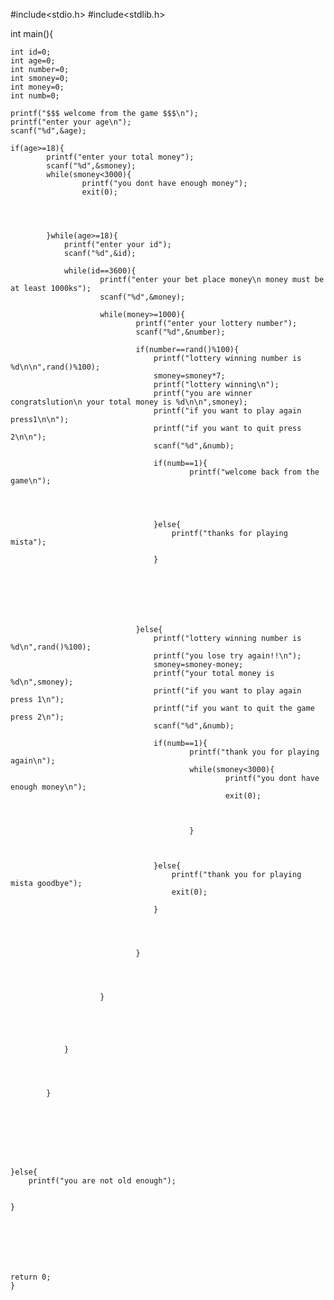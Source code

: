 #include<stdio.h>
#include<stdlib.h>

int main(){

    int id=0;
    int age=0;
    int number=0;
    int smoney=0;
    int money=0;
    int numb=0;

    printf("$$$ welcome from the game $$$\n");
    printf("enter your age\n");
    scanf("%d",&age);

    if(age>=18){
            printf("enter your total money");
            scanf("%d",&smoney);
            while(smoney<3000){
                    printf("you dont have enough money");
                    exit(0);




            }while(age>=18){
                printf("enter your id");
                scanf("%d",&id);

                while(id==3600){
                        printf("enter your bet place money\n money must be at least 1000ks");
                        scanf("%d",&money);

                        while(money>=1000){
                                printf("enter your lottery number");
                                scanf("%d",&number);

                                if(number==rand()%100){
                                    printf("lottery winning number is %d\n\n",rand()%100);
                                    smoney=smoney*7;
                                    printf("lottery winning\n");
                                    printf("you are winner congratslution\n your total money is %d\n\n",smoney);
                                    printf("if you want to play again press1\n\n");
                                    printf("if you want to quit press 2\n\n");
                                    scanf("%d",&numb);

                                    if(numb==1){
                                            printf("welcome back from the game\n");




                                    }else{
                                        printf("thanks for playing mista");

                                    }







                                }else{
                                    printf("lottery winning number is %d\n",rand()%100);
                                    printf("you lose try again!!\n");
                                    smoney=smoney-money;
                                    printf("your total money is %d\n",smoney);
                                    printf("if you want to play again press 1\n");
                                    printf("if you want to quit the game press 2\n");
                                    scanf("%d",&numb);

                                    if(numb==1){
                                            printf("thank you for playing again\n");
                                            while(smoney<3000){
                                                    printf("you dont have enough money\n");
                                                    exit(0);



                                            }



                                    }else{
                                        printf("thank you for playing mista goodbye");
                                        exit(0);

                                    }




                                }




                        }





                }




            }








    }else{
        printf("you are not old enough");


    }







    return 0;
    }
